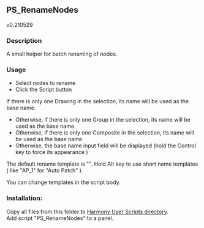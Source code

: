 ## PS_RenameNodes
v0.210529

### Description
A small helper for batch renaming of nodes.

### Usage
* Select nodes to rename
* Click the Script button

If there is only one Drawing in the selection, its name will be used as the base name.
* Otherwise, if there is only one Group in the selection, its name will be used as the base name.
* Otherwise, if there is only one Composite in the selection, its name will be used as the base name.
* Otherwise, the base name input field will be displayed (hold the Control key to force its appearance )

The default rename template is "<BASE-NAME>_<NODE-SHORT-TYPE>_<N>".
Hold Alt key to use short name templates ( like "AP_1" for "Auto Patch" ).

You can change templates in the script body.

### Installation:
Copy all files from this folder to [Harmony User Scripts directory](https://docs.toonboom.com/help/harmony-20/premium/scripting/import-script.html).\
Add script "PS_RenameNodes" to a panel.  
